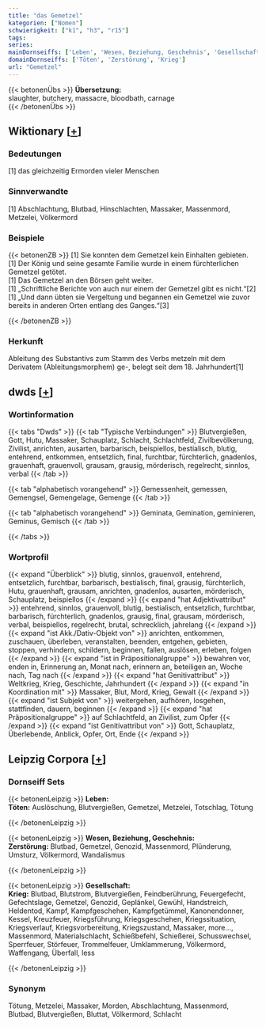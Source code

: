 ```yaml
---
title: "das Gemetzel"
kategorien: ["Nomen"]
schwierigkeit: ["k1", "h3", "r15"]
tags:
series:
mainDornseiffs: ['Leben', 'Wesen, Beziehung, Geschehnis', 'Gesellschaft']
domainDornseiffs: ['Töten', 'Zerstörung', 'Krieg']
url: "Gemetzel"
---
```


{{< betonenÜbs >}}
**Übersetzung:**  
slaughter, butchery, massacre, bloodbath, carnage  
{{< /betonenÜbs >}}

## Wiktionary [[+](https://de.wiktionary.org/wiki/Gemetzel)]

### Bedeutungen
[1] das gleichzeitig Ermorden vieler Menschen  

### Sinnverwandte
[1] Abschlachtung, Blutbad, Hinschlachten, Massaker, Massenmord, Metzelei, Völkermord  

### Beispiele
{{< betonenZB >}}
[1] Sie konnten dem Gemetzel kein Einhalten gebieten.  
[1] Der König und seine gesamte Familie wurde in einem fürchterlichen Gemetzel getötet.  
[1] Das Gemetzel an den Börsen geht weiter.  
[1] „Schriftliche Berichte von auch nur einem der Gemetzel gibt es nicht.“[2]  
[1] „Und dann übten sie Vergeltung und begannen ein Gemetzel wie zuvor bereits in anderen Orten entlang des Ganges.“[3]  

{{< /betonenZB >}}
### Herkunft
Ableitung des Substantivs zum Stamm des Verbs metzeln mit dem Derivatem (Ableitungsmorphem) ge-, belegt seit dem 18. Jahrhundert[1]  



## dwds [[+](https://www.dwds.de/wb/Gemetzel)]

### Wortinformation
{{< tabs "Dwds" >}}
{{< tab "Typische Verbindungen" >}}
Blutvergießen, Gott, Hutu, Massaker, Schauplatz, Schlacht, Schlachtfeld, Zivilbevölkerung, Zivilist, anrichten, ausarten, barbarisch, beispiellos, bestialisch, blutig, entehrend, entkommen, entsetzlich, final, furchtbar, fürchterlich, gnadenlos, grauenhaft, grauenvoll, grausam, grausig, mörderisch, regelrecht, sinnlos, verbal
{{< /tab >}}

{{< tab "alphabetisch vorangehend" >}}
Gemessenheit, gemessen, Gemengsel, Gemengelage, Gemenge
{{< /tab >}}

{{< tab "alphabetisch vorangehend" >}}
Geminata, Gemination, geminieren, Geminus, Gemisch
{{< /tab >}}

{{< /tabs >}}

### Wortprofil
{{< expand "Überblick" >}} blutig, sinnlos, grauenvoll, entehrend, entsetzlich, furchtbar, barbarisch, bestialisch, final, grausig, fürchterlich, Hutu, grauenhaft, grausam, anrichten, gnadenlos, ausarten, mörderisch, Schauplatz, beispiellos {{< /expand >}}
{{< expand "hat Adjektivattribut" >}} entehrend, sinnlos, grauenvoll, blutig, bestialisch, entsetzlich, furchtbar, barbarisch, fürchterlich, gnadenlos, grausig, final, grausam, mörderisch, verbal, beispiellos, regelrecht, brutal, schrecklich, jahrelang {{< /expand >}}
{{< expand "ist Akk./Dativ-Objekt von" >}} anrichten, entkommen, zuschauen, überleben, veranstalten, beenden, entgehen, gebieten, stoppen, verhindern, schildern, beginnen, fallen, auslösen, erleben, folgen {{< /expand >}}
{{< expand "ist in Präpositionalgruppe" >}} bewahren vor, enden in, Erinnerung an, Monat nach, erinnern an, beteiligen an, Woche nach, Tag nach {{< /expand >}}
{{< expand "hat Genitivattribut" >}} Weltkrieg, Krieg, Geschichte, Jahrhundert {{< /expand >}}
{{< expand "in Koordination mit" >}} Massaker, Blut, Mord, Krieg, Gewalt {{< /expand >}}
{{< expand "ist Subjekt von" >}} weitergehen, aufhören, losgehen, stattfinden, dauern, beginnen {{< /expand >}}
{{< expand "hat Präpositionalgruppe" >}} auf Schlachtfeld, an Zivilist, zum Opfer {{< /expand >}}
{{< expand "ist Genitivattribut von" >}} Gott, Schauplatz, Überlebende, Anblick, Opfer, Ort, Ende {{< /expand >}}

## Leipzig Corpora [[+](https://corpora.uni-leipzig.de/en/res?word=Gemetzel&corpusId=deu_newscrawl-public_2018)]

### Dornseiff Sets
{{< betonenLeipzig >}}
**Leben:**  
**Töten:** Auslöschung, Blutvergießen, Gemetzel, Metzelei, Totschlag, Tötung  

{{< /betonenLeipzig >}}


{{< betonenLeipzig >}}
**Wesen, Beziehung, Geschehnis:**  
**Zerstörung:** Blutbad, Gemetzel, Genozid, Massenmord, Plünderung, Umsturz, Völkermord, Wandalismus  

{{< /betonenLeipzig >}}


{{< betonenLeipzig >}}
**Gesellschaft:**  
**Krieg:** Blutbad, Blutstrom, Blutvergießen, Feindberührung, Feuergefecht, Gefechtslage, Gemetzel, Genozid, Geplänkel, Gewühl, Handstreich, Heldentod, Kampf, Kampfgeschehen, Kampfgetümmel, Kanonendonner, Kessel, Kreuzfeuer, Kriegsführung, Kriegsgeschehen, Kriegssituation, Kriegsverlauf, Kriegsvorbereitung, Kriegszustand, Massaker, more..., Massenmord, Materialschlacht, Schießbefehl, Schießerei, Schusswechsel, Sperrfeuer, Störfeuer, Trommelfeuer, Umklammerung, Völkermord, Waffengang, Überfall, less  

{{< /betonenLeipzig >}}

### Synonym
Tötung, Metzelei, Massaker, Morden, Abschlachtung, Massenmord, Blutbad, Blutvergießen, Bluttat, Völkermord, Schlacht

